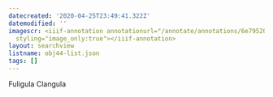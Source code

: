 ```yaml
---
datecreated: '2020-04-25T23:49:41.322Z'
datemodified: ''
imagescr: <iiif-annotation annotationurl="/annotate/annotations/6e795208-874f-11ea-aba9-5254008afee6.json"
  styling="image_only:true"></iiif-annotation>
layout: searchview
listname: obj44-list.json
tags: []
---
```

Fuligula Clangula